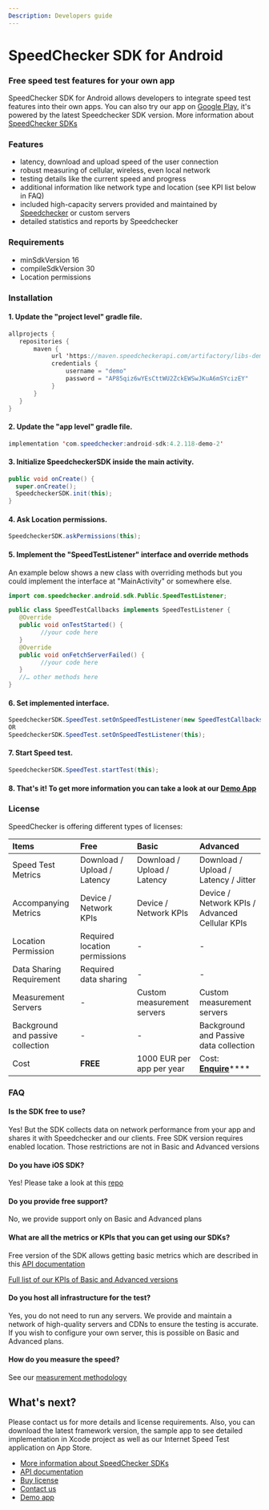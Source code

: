 ```yaml
---
Description: Developers guide
---
```


# SpeedChecker SDK for Android

### Free speed test features for your own app

SpeedChecker SDK for Android allows developers to integrate speed test features into their own apps. You can also try our app on [Google Play](https://play.google.com/store/apps/details?id=uk.co.broadbandspeedchecker&hl=en_US), it's powered by the latest Speedchecker SDK version. More information about [SpeedChecker SDKs](https://www.speedchecker.com/speed-test-tools/mobile-apps-and-sdks.html)

### Features

* latency, download and upload speed of the user connection
* robust measuring of cellular, wireless, even local network
* testing details like the current speed and progress
* additional information like network type and location \(see KPI list below in FAQ\)
* included high-capacity servers provided and maintained by [Speedchecker](https://www.speedchecker.com) or custom servers
* detailed statistics and reports by Speedchecker

### Requirements

* minSdkVersion 16
* compileSdkVersion 30
* Location permissions

### Installation

#### **1. Update the "project level" gradle file.**

```java
allprojects {
   repositories {
       maven {
            url 'https://maven.speedcheckerapi.com/artifactory/libs-demo'
            credentials {
                username = "demo"
                password = "AP85qiz6wYEsCttWU2ZckEWSwJKuA6mSYcizEY"
            }
       }
   }
}
```

####  **2. Update the "app level" gradle file.**

```java
implementation 'com.speedchecker:android-sdk:4.2.118-demo-2'
```

####  **3.** Initialize SpeedcheckerSDK inside the main activity.

```java
public void onCreate() {
  super.onCreate();
  SpeedcheckerSDK.init(this);
}
```

####  **4. Ask Location permissions.**

```java
SpeedcheckerSDK.askPermissions(this);
```

#### 5. Implement the "SpeedTestListener" interface and override methods 

An example below shows a new class with overriding methods but you could implement the interface at "MainActivity" or somewhere else.

```java
import com.speedchecker.android.sdk.Public.SpeedTestListener;

public class SpeedTestCallbacks implements SpeedTestListener {
   @Override
   public void onTestStarted() {
         //your code here
   }
   @Override
   public void onFetchServerFailed() {
         //your code here
   }
   //… other methods here
}
```

####  **6. Set implemented interface.**

```java
SpeedcheckerSDK.SpeedTest.setOnSpeedTestListener(new SpeedTestCallbacks());
OR
SpeedcheckerSDK.SpeedTest.setOnSpeedTestListener(this);
```

####  **7. Start Speed test.**

```java
SpeedcheckerSDK.SpeedTest.startTest(this);
```

#### 8. That's it! To get more information you can take a look at our [Demo App](https://github.com/speedchecker/speedchecker-sdk-android/tree/demo-app)

### License

SpeedChecker is offering different types of licenses:

| Items | Free | Basic | Advanced |
| :--- | :--- | :--- | :--- |
| Speed Test Metrics | Download / Upload / Latency | Download / Upload / Latency | Download / Upload / Latency / Jitter |
| Accompanying Metrics | Device / Network KPIs | Device / Network KPIs | Device / Network KPIs / Advanced Cellular KPIs |
| Location Permission | Required location permissions | - | - |
| Data Sharing Requirement | Required data sharing | - | - |
| Measurement Servers | - | Custom measurement servers | Custom measurement servers |
| Background and passive collection | - | - | Background and Passive data collection |
| Cost | **FREE** | 1000 EUR per app per year | Cost: [**Enquire**](https://www.speedchecker.com/contact-us.html)\*\*\*\* |

### FAQ

#### Is the SDK free to use?

Yes! But the SDK collects data on network performance from your app and shares it with Speedchecker and our clients. Free SDK version requires enabled location. Those restrictions are not in Basic and Advanced versions

#### **Do you have iOS SDK?**

Yes! Please take a look at this [repo](https://github.com/speedchecker/speedchecker-sdk-ios)

#### **Do you provide free support?**

No, we provide support only on Basic and Advanced plans

#### **What are all the metrics or KPIs that you can get using our SDKs?**

Free version of the SDK allows getting basic metrics which are described in this [API documentation](https://github.com/speedchecker/speedchecker-sdk-android/wiki/API-documentation)

[Full list of our KPIs of Basic and Advanced versions](https://www.speedchecker.com/broadband-data/kpis.html)

#### **Do you host all infrastructure for the test?**

Yes, you do not need to run any servers. We provide and maintain a network of high-quality servers and CDNs to ensure the testing is accurate. If you wish to configure your own server, this is possible on Basic and Advanced plans.

#### **How do you measure the speed?**

See our [measurement methodology](https://www.speedchecker.com/broadband-data/measurement-method.html)

## What's next?

Please contact us for more details and license requirements. Also, you can download the latest framework version, the sample app to see detailed implementation in Xcode project as well as our Internet Speed Test application on App Store.

* [More information about SpeedChecker SDKs](https://www.speedchecker.com/speed-test-tools/mobile-apps-and-sdks.html)
* [API documentation](https://github.com/speedchecker/speedchecker-sdk-android/wiki/API-documentation)
* [Buy license](https://www.speedchecker.com/contact-us.html)
* [Contact us](https://www.speedchecker.com/contact-us.html)
* [Demo app](https://github.com/speedchecker/speedchecker-sdk-android/tree/demo-app)

